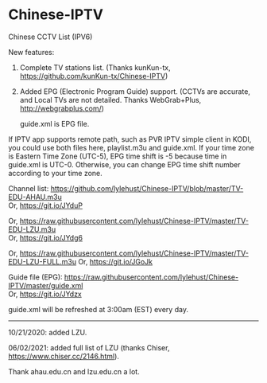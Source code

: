 # Chinese-IPTV

Chinese CCTV List (IPV6)

New features:
1. Complete TV stations list. (Thanks kunKun-tx, https://github.com/kunKun-tx/Chinese-IPTV)
2. Added EPG (Electronic Program Guide) support. (CCTVs are accurate, and Local TVs are not detailed. Thanks
WebGrab+Plus, http://webgrabplus.com/)

   guide.xml is EPG file.

If IPTV app supports remote path, such as PVR IPTV simple client in KODI, you could use both files here, playlist.m3u and
guide.xml. If your time zone is Eastern Time Zone (UTC-5), EPG time shift is -5
because time in guide.xml is UTC-0. Otherwise, you can change EPG time shift number
according to your time zone.

Channel list:
https://github.com/lylehust/Chinese-IPTV/blob/master/TV-EDU-AHAU.m3u  
Or, https://git.io/JYduP

Or,
https://raw.githubusercontent.com/lylehust/Chinese-IPTV/master/TV-EDU-LZU.m3u  
Or, https://git.io/JYdg6

Or,
https://raw.githubusercontent.com/lylehust/Chinese-IPTV/master/TV-EDU-LZU-FULL.m3u
Or, https://git.io/JGoJk

Guide file (EPG):
https://raw.githubusercontent.com/lylehust/Chinese-IPTV/master/guide.xml  
Or, https://git.io/JYdzx

guide.xml will be refreshed at 3:00am (EST) every day.

----------

10/21/2020: added LZU.

06/02/2021: added full list of LZU (thanks Chiser, https://www.chiser.cc/2146.html).

Thank ahau.edu.cn and lzu.edu.cn a lot. 
